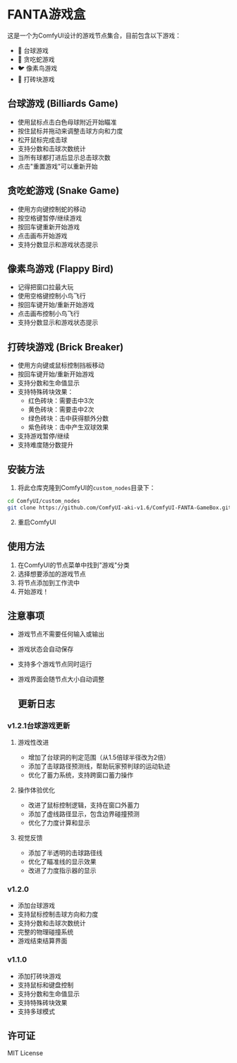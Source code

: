 # FANTA游戏盒

这是一个为ComfyUI设计的游戏节点集合，目前包含以下游戏：

- 🎱 台球游戏
- 🐍 贪吃蛇游戏
- 🐦 像素鸟游戏
- 🧱 打砖块游戏



## 台球游戏 (Billiards Game)
- 使用鼠标点击白色母球附近开始瞄准
- 按住鼠标并拖动来调整击球方向和力度
- 松开鼠标完成击球
- 支持分数和击球次数统计
- 当所有球都打进后显示总击球次数
- 点击"重置游戏"可以重新开始

## 贪吃蛇游戏 (Snake Game)
- 使用方向键控制蛇的移动
- 按空格键暂停/继续游戏
- 按回车键重新开始游戏
- 点击画布开始游戏
- 支持分数显示和游戏状态提示

## 像素鸟游戏 (Flappy Bird)
- 记得把窗口拉最大玩
- 使用空格键控制小鸟飞行
- 按回车键开始/重新开始游戏
- 点击画布控制小鸟飞行
- 支持分数显示和游戏状态提示

## 打砖块游戏 (Brick Breaker)
- 使用方向键或鼠标控制挡板移动
- 按回车键开始/重新开始游戏
- 支持分数和生命值显示
- 支持特殊砖块效果：
  - 红色砖块：需要击中3次
  - 黄色砖块：需要击中2次
  - 绿色砖块：击中获得额外分数
  - 紫色砖块：击中产生双球效果
- 支持游戏暂停/继续
- 支持难度随分数提升

## 安装方法

1. 将此仓库克隆到ComfyUI的`custom_nodes`目录下：
```bash
cd ComfyUI/custom_nodes
git clone https://github.com/ComfyUI-aki-v1.6/ComfyUI-FANTA-GameBox.git
```

2. 重启ComfyUI

## 使用方法

1. 在ComfyUI的节点菜单中找到"游戏"分类
2. 选择想要添加的游戏节点
3. 将节点添加到工作流中
4. 开始游戏！

## 注意事项

- 游戏节点不需要任何输入或输出
- 游戏状态会自动保存
- 支持多个游戏节点同时运行
- 游戏界面会随节点大小自动调整

  ## 更新日志
  
### v1.2.1台球游戏更新
1. 游戏性改进
   - 增加了台球洞的判定范围（从1.5倍球半径改为2倍）
   - 添加了击球路径预测线，帮助玩家预判球的运动轨迹
   - 优化了蓄力系统，支持跨窗口蓄力操作

2. 操作体验优化
   - 改进了鼠标控制逻辑，支持在窗口外蓄力
   - 添加了虚线路径显示，包含边界碰撞预测
   - 优化了力度计算和显示

3. 视觉反馈
   - 添加了半透明的击球路径线
   - 优化了瞄准线的显示效果
   - 改进了力度指示器的显示

### v1.2.0
- 添加台球游戏
- 支持鼠标控制击球方向和力度
- 支持分数和击球次数统计
- 完整的物理碰撞系统
- 游戏结束结算界面

### v1.1.0
- 添加打砖块游戏
- 支持鼠标和键盘控制
- 支持分数和生命值显示
- 支持特殊砖块效果
- 支持多球模式



## 许可证

MIT License
